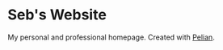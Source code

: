 # Seb's Website 
My personal and professional homepage. Created with [Pelian](https://https://getpelican.com/.com).
